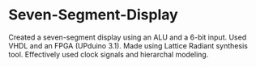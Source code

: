 # Seven-Segment-Display
Created a seven-segment display using an ALU and a 6-bit input. Used VHDL and an FPGA (UPduino 3.1). 
Made using Lattice Radiant synthesis tool. Effectively used clock signals and hierarchal modeling.
